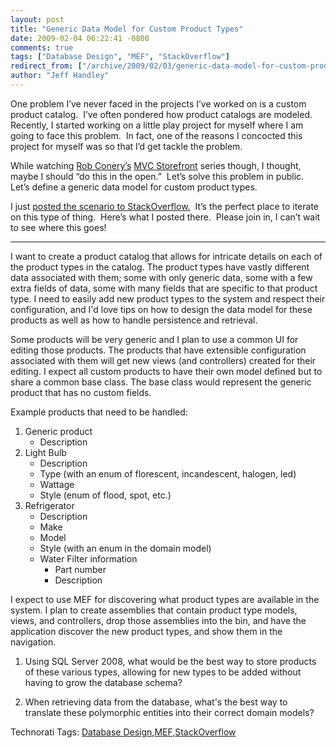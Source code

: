 ```yaml
---
layout: post
title: "Generic Data Model for Custom Product Types"
date: 2009-02-04 06:22:41 -0800
comments: true
tags: ["Database Design", "MEF", "StackOverflow"]
redirect_from: ["/archive/2009/02/03/generic-data-model-for-custom-product-types.aspx/"]
author: "Jeff Handley"
---
```

<!-- more -->
<p>One problem I’ve never faced in the projects I’ve worked on is a custom product catalog.  I’ve often pondered how product catalogs are modeled.  Recently, I started working on a little play project for myself where I am going to face this problem.  In fact, one of the reasons I concocted this project for myself was so that I’d get tackle the problem.</p>  <p>While watching <a href="http://blog.wekeroad.com/" target="_blank">Rob Conery’s</a> <a href="http://www.asp.net/learn/mvc-videos/#MVCStorefrontStarterKit" target="_blank">MVC Storefront</a> series though, I thought, maybe I should “do this in the open.”  Let’s solve this problem in public.  Let’s define a generic data model for custom product types.</p>  <p>I just <a href="http://stackoverflow.com/questions/510234/define-generic-data-model-for-custom-product-types" target="_blank">posted the scenario to StackOverflow.</a>  It’s the perfect place to iterate on this type of thing.  Here’s what I posted there.  Please join in, I can’t wait to see where this goes!</p>  <hr />  <p />  <p>I want to create a product catalog that allows for intricate details on each of the product types in the catalog. The product types have vastly different data associated with them; some with only generic data, some with a few extra fields of data, some with many fields that are specific to that product type. I need to easily add new product types to the system and respect their configuration, and I'd love tips on how to design the data model for these products as well as how to handle persistence and retrieval.</p>  <p>Some products will be very generic and I plan to use a common UI for editing those products. The products that have extensible configuration associated with them will get new views (and controllers) created for their editing. I expect all custom products to have their own model defined but to share a common base class. The base class would represent the generic product that has no custom fields.</p>  <p>Example products that need to be handled:</p>  <ol>   <li>Generic product  <ul>   <li>Description </li>   </ul>   </li>  <li>Light Bulb  <ul>   <li>Description </li>  <li>Type (with an enum of florescent, incandescent, halogen, led) </li>  <li>Wattage </li>  <li>Style (enum of flood, spot, etc.) </li>   </ul>   </li>  <li>Refrigerator  <ul>   <li>Description </li>  <li>Make </li>  <li>Model </li>  <li>Style (with an enum in the domain model) </li>  <li>Water Filter information  <ul>   <li>Part number </li>  <li>Description </li>   </ul>   </li>   </ul>   </li> </ol>  <p>I expect to use MEF for discovering what product types are available in the system. I plan to create assemblies that contain product type models, views, and controllers, drop those assemblies into the bin, and have the application discover the new product types, and show them in the navigation.</p>  <ol>   <li>   <p>Using SQL Server 2008, what would be the best way to store products of these various types, allowing for new types to be added without having to grow the database schema?</p>   </li>  <li>   <p>When retrieving data from the database, what's the best way to translate these polymorphic entities into their correct domain models?</p>   </li> </ol>  <div class="wlWriterEditableSmartContent" id="scid:0767317B-992E-4b12-91E0-4F059A8CECA8:1997b82c-a7bc-4024-a211-bc2beef0d387" style="padding-right: 0px; display: inline; padding-left: 0px; float: none; padding-bottom: 0px; margin: 0px; padding-top: 0px">Technorati Tags: <a href="http://technorati.com/tags/Database+Design" rel="tag">Database Design</a>,<a href="http://technorati.com/tags/MEF" rel="tag">MEF</a>,<a href="http://technorati.com/tags/StackOverflow" rel="tag">StackOverflow</a></div>

